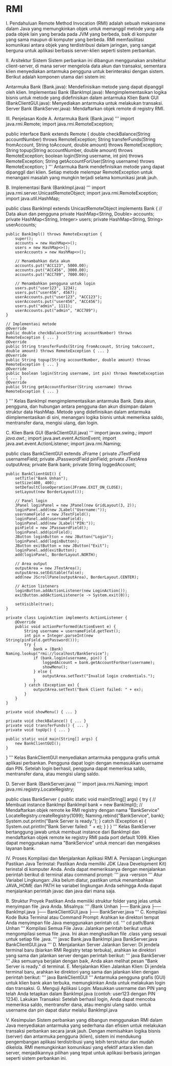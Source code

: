 # RMI

I. Pendahuluan
Remote Method Invocation (RMI) adalah sebuah mekanisme dalam Java yang memungkinkan objek untuk memanggil metode yang ada pada objek lain yang berada pada JVM yang berbeda, baik di komputer yang sama maupun di komputer yang berbeda. RMI memfasilitasi komunikasi antara objek yang terdistribusi dalam jaringan, yang sangat berguna untuk aplikasi berbasis server-klien seperti sistem perbankan.

II. Arsitektur Sistem
Sistem perbankan ini dibangun menggunakan arsitektur client-server, di mana server mengelola data akun dan transaksi, sementara klien menyediakan antarmuka pengguna untuk berinteraksi dengan sistem. Berikut adalah komponen utama dari sistem ini:

Antarmuka Bank (Bank.java): Mendefinisikan metode yang dapat dipanggil oleh klien.
Implementasi Bank (BankImpl.java): Mengimplementasikan logika bisnis untuk metode yang didefinisikan dalam antarmuka
Klien Bank GUI (BankClientGUI.java): Menyediakan antarmuka untuk melakukan transaksi.
Server Bank (BankServer.java): Mendaftarkan objek remote di registry RMI.

III. Penjelasan Kode
A. Antarmuka Bank (Bank.java)
'''
import java.rmi.Remote;
import java.rmi.RemoteException;

public interface Bank extends Remote {
    double checkBalance(String accountNumber) throws RemoteException;
    String transferFunds(String fromAccount, String toAccount, double amount) throws RemoteException;
    String topup(String accountNumber, double amount) throws RemoteException;
    boolean login(String username, int pin) throws RemoteException;
    String getAccountForUser(String username) throws RemoteException; 
}
'''
Antarmuka Bank mendefinisikan metode yang dapat dipanggil dari klien. Setiap metode melempar RemoteException untuk menangani masalah yang mungkin terjadi selama komunikasi jarak jauh.

B. Implementasi Bank (BankImpl.java)
'''
import java.rmi.server.UnicastRemoteObject;
import java.rmi.RemoteException;
import java.util.HashMap;

public class BankImpl extends UnicastRemoteObject implements Bank {
    // Data akun dan pengguna
    private HashMap<String, Double> accounts;
    private HashMap<String, Integer> users; 
    private HashMap<String, String> userAccounts;

    public BankImpl() throws RemoteException {
        super();
        accounts = new HashMap<>();
        users = new HashMap<>();
        userAccounts = new HashMap<>();

        // Menambahkan data akun
        accounts.put("ACC123", 5000.00);
        accounts.put("ACC456", 3000.00);
        accounts.put("ACC789", 7000.00);

        // Menambahkan pengguna untuk login
        users.put("user123", 1234);
        users.put("user456", 4567);
        userAccounts.put("user123", "ACC123");
        userAccounts.put("user456", "ACC456");
        users.put("admin", 1111);
        userAccounts.put("admin", "ACC789");
    }

    // Implementasi metode
    @Override
    public double checkBalance(String accountNumber) throws RemoteException { ... }
    @Override
    public String transferFunds(String fromAccount, String toAccount, double amount) throws RemoteException { ... }
    @Override
    public String topup(String accountNumber, double amount) throws RemoteException { ... }
    @Override
    public boolean login(String username, int pin) throws RemoteException { ... }
    @Override
    public String getAccountForUser(String username) throws RemoteException { ... }
}
'''
Kelas BankImpl mengimplementasikan antarmuka Bank. Data akun, pengguna, dan hubungan antara pengguna dan akun disimpan dalam struktur data HashMap. Metode yang didefinisikan dalam antarmuka diimplementasikan di sini, menangani logika bisnis untuk memeriksa saldo, mentransfer dana, mengisi ulang, dan login.

C. Klien Bank GUI (BankClientGUI.java)
'''
import javax.swing.*;
import java.awt.*;
import java.awt.event.ActionEvent;
import java.awt.event.ActionListener;
import java.rmi.Naming;

public class BankClientGUI extends JFrame {
    private JTextField usernameField;
    private JPasswordField pinField;
    private JTextArea outputArea;
    private Bank bank;
    private String loggedAccount;

    public BankClientGUI() {
        setTitle("Bank Unhan");
        setSize(400, 400);
        setDefaultCloseOperation(JFrame.EXIT_ON_CLOSE);
        setLayout(new BorderLayout());

        // Panel login
        JPanel loginPanel = new JPanel(new GridLayout(3, 2));
        loginPanel.add(new JLabel("Username:"));
        usernameField = new JTextField();
        loginPanel.add(usernameField);
        loginPanel.add(new JLabel("PIN:"));
        pinField = new JPasswordField();
        loginPanel.add(pinField);
        JButton loginButton = new JButton("Login");
        loginPanel.add(loginButton);
        JButton exitButton = new JButton("Exit");
        loginPanel.add(exitButton);
        add(loginPanel, BorderLayout.NORTH);

        // Area output
        outputArea = new JTextArea();
        outputArea.setEditable(false);
        add(new JScrollPane(outputArea), BorderLayout.CENTER);

        // Action listeners
        loginButton.addActionListener(new LoginAction());
        exitButton.addActionListener(e -> System.exit(0));

        setVisible(true);
    }

    private class LoginAction implements ActionListener {
        @Override
        public void actionPerformed(ActionEvent e) {
            String username = usernameField.getText();
            int pin = Integer.parseInt(new String(pinField.getPassword()));
            try {
                bank = (Bank) Naming.lookup("rmi://localhost/BankService");
                if (bank.login(username, pin)) {
                    loggedAccount = bank.getAccountForUser(username);
                    showMenu();
                } else {
                    outputArea.setText("Invalid login credentials.");
                }
            } catch (Exception ex) {
                outputArea.setText("Bank Client failed: " + ex);
            }
        }
    }

    private void showMenu() { ... }

    private void checkBalance() { ... }
    private void transferFunds() { ... }
    private void topUp() { ... }

    public static void main(String[] args) {
        new BankClientGUI();
    }
}
'''
Kelas BankClientGUI menyediakan antarmuka pengguna grafis untuk aplikasi perbankan. Pengguna dapat login dengan memasukkan username dan PIN. Setelah login berhasil, pengguna dapat memeriksa saldo, mentransfer dana, atau mengisi ulang saldo.

D. Server Bank (BankServer.java)
'''
import java.rmi.Naming;
import java.rmi.registry.LocateRegistry;

public class BankServer {
    public static void main(String[] args) {
        try {
            // Membuat instance BankImpl
            BankImpl bank = new BankImpl();
            // Mendaftarkan objek remote ke RMI registry dengan nama "BankService"
            LocateRegistry.createRegistry(1099);
            Naming.rebind("BankService", bank);
            System.out.println("Bank Server is ready.");
        } catch (Exception e) {
            System.out.println("Bank Server failed: " + e);
        }
    }
}
'''
Kelas BankServer bertanggung jawab untuk membuat instance dari BankImpl dan mendaftarkan objek remote ke registry RMI pada port default 1099. Klien dapat menggunakan nama "BankService" untuk mencari dan mengakses layanan bank.

IV. Proses Kompilasi dan Menjalankan Aplikasi RMI
A. Persiapan Lingkungan
Pastikan Java Terinstal: Pastikan Anda memiliki JDK (Java Development Kit) terinstal di komputer Anda. Anda dapat memeriksanya dengan menjalankan perintah berikut di terminal atau command prompt:
'''
java -version
'''
Atur Variabel Lingkungan: Jika belum diatur, pastikan untuk menambahkan JAVA_HOME dan PATH ke variabel lingkungan Anda sehingga Anda dapat menjalankan perintah javac dan java dari mana saja.

B. Struktur Proyek
Pastikan Anda memiliki struktur folder yang jelas untuk menyimpan file .java Anda. Misalnya:
'''
/Bank Unhan
  ├── Bank.java
  ├── BankImpl.java
  ├── BankClientGUI.java
  ├── BankServer.java
'''
C. Kompilasi Kode
Buka Terminal atau Command Prompt: Arahkan ke direktori tempat Anda menyimpan file Java menggunakan perintah cd.
'''
cd path/Bank Unhan
'''
Kompilasi Semua File Java: Jalankan perintah berikut untuk mengompilasi semua file .java. Ini akan menghasilkan file .class yang sesuai untuk setiap file .java.
'''
javac Bank.java BankImpl.java BankServer.java BankClientGUI.java
'''
D. Menjalankan Server
Jalankan Server: Di jendela terminal baru (biarkan RMI Registry tetap terbuka), arahkan ke direktori yang sama dan jalankan server dengan perintah berikut:
'''
java BankServer
'''
Jika semuanya berjalan dengan baik, Anda akan melihat pesan "Bank Server is ready." di terminal.
E. Menjalankan Klien
Jalankan Klien: Di jendela terminal baru, arahkan ke direktori yang sama dan jalankan klien dengan perintah berikut:
'''
java BankClientGUI
'''
Antarmuka pengguna grafis (GUI) untuk klien bank akan terbuka, memungkinkan Anda untuk melakukan login dan transaksi.
G. Menguji Aplikasi
Login: Masukkan username dan PIN yang telah Anda tetapkan dalam BankImpl.java (contoh: user123 dengan PIN 1234).
Lakukan Transaksi: Setelah berhasil login, Anda dapat mencoba memeriksa saldo, mentransfer dana, atau mengisi ulang saldo.
untuk username dan pin dapat diatur melalui BankImpl.java

V. Kesimpulan
Sistem perbankan yang dibangun menggunakan RMI dalam Java menyediakan antarmuka yang sederhana dan efisien untuk melakukan transaksi perbankan secara jarak jauh. Dengan memisahkan logika bisnis (server) dan antarmuka pengguna (klien), sistem ini mendukung pengembangan aplikasi terdistribusi yang lebih terstruktur dan mudah dikelola. RMI memungkinkan komunikasi yang efektif antara klien dan server, menjadikannya pilihan yang tepat untuk aplikasi berbasis jaringan seperti sistem perbankan ini.



